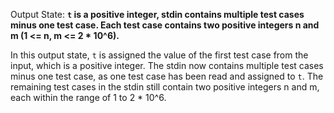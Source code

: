 Output State: **`t` is a positive integer, stdin contains multiple test cases minus one test case. Each test case contains two positive integers n and m (1 <= n, m <= 2 * 10^6).**

In this output state, `t` is assigned the value of the first test case from the input, which is a positive integer. The stdin now contains multiple test cases minus one test case, as one test case has been read and assigned to `t`. The remaining test cases in the stdin still contain two positive integers n and m, each within the range of 1 to 2 * 10^6.
